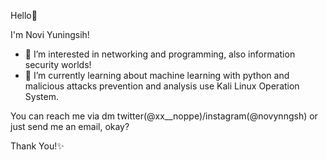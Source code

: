 Hello👋

I'm Novi Yuningsih!
- 👀 I’m interested in networking and programming, also information security worlds!
- 🌱 I’m currently learning about machine learning with python and malicious attacks prevention and analysis use Kali Linux Operation System.

You can reach me via dm twitter(@xx__noppe)/instagram(@novynngsh) or just send me an email, okay?

Thank You!✨

<!---
noviyn/noviyn is a ✨ special ✨ repository because its `README.md` (this file) appears on your GitHub profile.
You can click the Preview link to take a look at your changes.
--->
